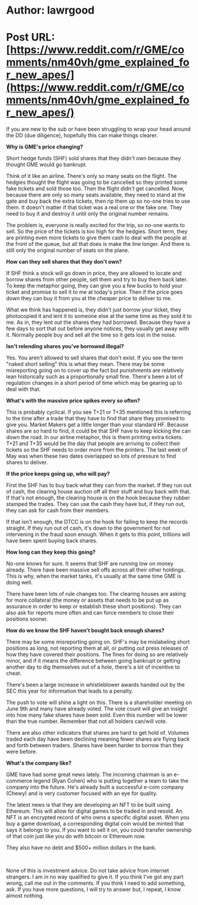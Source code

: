 # Author: lawrgood
# Post URL: [https://www.reddit.com/r/GME/comments/nm40vh/gme_explained_for_new_apes/](https://www.reddit.com/r/GME/comments/nm40vh/gme_explained_for_new_apes/)


If you are new to the sub or have been struggling to wrap your head around the DD (due diligence), hopefully this can make things clearer.

**Why is GME's price changing?**

Short hedge funds (SHF) sold shares that they didn't own because they thought GME would go bankrupt.

Think of it like an airline. There's only so many seats on the flight. The hedgies thought the flight was going to be cancelled so they printed some fake tickets and sold those too. Then the flight didn't get cancelled. Now, because there are only so many seats available, they need to stand at the gate and buy back the extra tickets, then rip them up so no-one tries to use them. It doesn't matter if that ticket was a real one or the fake one. They need to buy it and destroy it until only the original number remains.

The problem is, everyone is really excited for the trip, so no-one wants to sell. So the price of the tickets is too high for the hedgies. Short term, they are printing even more tickets to give them cash to deal with the people at the front of the queue, but all that does is make the line longer. And there is still only the original number of seats on the plane.

**How can they sell shares that they don't own?**

If SHF think a stock will go down in price, they are allowed to locate and borrow shares from other people, sell them and try to buy them back later. To keep the metaphor going, they can give you a few bucks to hold your ticket and promise to sell it to me at today's price. Then if the price goes down they can buy it from you at the cheaper price to deliver to me.

What we think has happened is, they didn't just borrow your ticket, they photocopied it and lent it to someone else at the same time as they sold it to me. As in, they lent out the shares they had borrowed. Because they have a few days to sort that out before anyone notices, they usually get away with it. Normally people buy and sell all the time so it gets lost in the noise.

**Isn't relending shares you've borrowed illegal?**

Yes. You aren't allowed to sell shares that don't exist. If you see the term "naked short selling" this is what they mean. There may be some misreporting going on to cover up the fact but punishments are relatively lean historically such as a proportionally small fine. There's been a lot of regulation changes in a short period of time which may be gearing up to deal with that.

**What's with the massive price spikes every so often?**

This is probably cyclical. If you see T+21 or T+35 mentioned this is referring to the time after a trade that they have to find that share they promised to give you. Market Makers get a little longer than your standard HF. Because shares are so hard to find, it could be that SHF have to keep kicking the can down the road. In our airline metaphor, this is them printing extra tickets. T+21 and T+35 would be the day that people are arriving to collect their tickets so the SHF needs to order more from the printers. The last week of May was when these two dates overlapped so lots of pressure to find shares to deliver.

**If the price keeps going up, who will pay?**

First the SHF has to buy back what they can from the market. If they run out of cash, the clearing house auction off all their stuff and buy back with that. If that's not enough, the clearing house is on the hook because they rubber stamped the trades. They can use the cash they have but, if they run out, they can ask for cash from their members.

If that isn't enough, the DTCC is on the hook for failing to keep the records straight. If they run out of cash, it's down to the government for not intervening in the fraud soon enough. When it gets to this point, trillions will have been spent buying back shares.

**How long can they keep this going?**

No-one knows for sure. It seems that SHF are running low on money already. There have been massive sell offs across all their other holdings. This is why, when the market tanks, it's usually at the same time GME is doing well.

There have been lots of rule changes too. The clearing houses are asking for more collateral (the money or assets that needs to be put up as assurance in order to keep or establish these short positions). They can also ask for reports more often and can force members to close their positions sooner.

**How do we know the SHF haven't bought back enough shares?**

There may be some misreporting going on. SHF's may be mislabeling short positions as long, not reporting them at all, or putting out press releases of how they have covered their positions. The fines for doing so are relatively minor, and if it means the difference between going bankrupt or getting another day to dig themselves out of a hole, there's a lot of incentive to cheat.

There's been a large increase in whistleblower awards handed out by the SEC this year for information that leads to a penalty.

The push to vote will shine a light on this. There is a shareholder meeting on June 9th and many have already voted. The vote count will give an insight into how many fake shares have been sold. Even this number will be lower than the true number. Remember that not all holders can/will vote.

There are also other indicators that shares are hard to get hold of. Volumes traded each day have been declining meaning fewer shares are flying back and forth between traders. Shares have been harder to borrow than they were before.

**What's the company like?**

GME have had some great news lately. The incoming chairman is an e-commerce legend (Ryan Cohen) who is putting together a team to take the company into the future. He's already built a successful e-com company (Chewy) and is very customer focused with an eye for quality.

The latest news is that they are developing an NFT to be built using Ethereum. This will allow for digital games to be traded in and resold. An NFT is an encrypted record of who owns a specific digital asset.  When you buy a game download, a corresponding digital coin would be minted that says it belongs to you. If you want to sell it on, you could transfer ownership of that coin just like you do with bitcoin or Ethereum now.

They also have no debt and $500+ million dollars in the bank.

&#x200B;

None of this is investment advice. Do not take advice from internet strangers. I am in no way qualified to give it. If you think I've got any part wrong, call me out in the comments. If you think I need to add something, ask. If you have more questions, I will try to answer but, I repeat, I know almost nothing.
